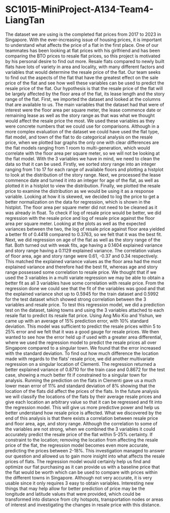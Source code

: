 # SC1015-MiniProject-A134-Team4-LiangTan
The dataset we are using is the completed flat prices from 2017 to 2023 in Singapore. With the ever-increasing issue of housing prices, it is important to understand what affects the price of a flat in the first place. One of our teammates has been looking at flat prices with his girlfriend and has been comparing the BTO prices to resale flat prices, so this project is motivated by his personal desire to find out more. Resale flats compared to newly built flats have lots of variety in area and locality, with many different factors and variables that would determine the resale price of the flat. 
Our team seeks to find out the aspects of the flat that have the greatest effect on the sale price of the flat and see how well these variables can be used to predict the resale price of the flat. 
Our hypothesis is that the resale price of the flat will be largely affected by the floor area of the flat, its lease length and the story range of the flat. 
First, we imported the dataset and looked at the columns that are available to us. The main variables that the dataset had that were of interest were the floor area per square meter, the lease commence date or remaining lease as well as the story range as that was what we thought would affect the resale price the most. We used these variables as they were concrete numbers that we could use for comparisons. Although in a more complex evaluation of the dataset we could have used the flat type, flat model, and town of the flat to do categorical analysis on the resale price, when we plotted bar graphs the only one with clear differences are the flat models ranging from 1 room to multi-generation, which would correlate with the floor area per square meter, so we will not be looking at the flat model. 
With the 3 variables we have in mind, we need to clean the data so that it can be used. Firstly, we sorted story range into an integer ranging from 1 to 17 for each range of available floors and plotting a histplot to look at the distribution of the story range. Next, we processed the lease commence date and turned it into an integer for age of the flat, as well as plotted it in a histplot to view the distribution. Finally, we plotted the resale price to examine the distribution as we would be using it as a response variable. Looking at how it is skewed, we decided to log the price to get a better normalization on the data for regression, which is shown in the histplot. The floor area per square meter did not need to be cleaned as it was already in float. 
To check if log of resale price would be better, we did regression with the resale price and log of resale price against the floor area per square meter. Looking at the plots as well as the expected variances between the two, the log of resale price against floor area yielded a better fit of 0.4418 compared to 0.3763, so we felt that it was the best fit. 
Next, we did regression on age of the flat as well as the story range of the flat. Both turned out with weak fits, age having a 0.1404 explained variance and story range having a 0.1129 explained variance.
The correlation values of floor area, age and story range were 0.61, -0.37 and 0.34 respectively. This matched the explained variance values as the floor area had the most explained variance and therefore had the best fit, whereas age and story range possessed some correlation to resale price. 
We thought that if we used the 3 variables in a multi variate regression we may be able to obtain a better fit as all 3 variables have some correlation with resale price. From the regression done we could see that the fit of the variables was good and that the explained variance shot up to 0.5945 for the train dataset and 0.5992 for the test dataset which showed strong correlation between the 3 variables and resale price. 
To test this regression model, we did a prediction test on the dataset, taking towns and using the 3 variables attached to each resale flat to predict its resale flat price. Using Ang Mio Kio and Yishun, we came up with an average of 15% prediction error, with 10% standard deviation. This model was sufficient to predict the resale prices within 5 to 25% error and we felt that it was a good gauge for resale prices. We then wanted to see how the error held up if used with a greater area differential, where we used the regression model to predict the resale prices all over Singapore compared to a singular town. We found that the error increased with the standard deviation. To find out how much difference the location made with regards to the flats’ resale price, we did another multivariate regression on a singular location of Clementi. The regression returned a better explained variance of 0.8710 for the train case and 0.8672 for the test case, showing a much better fit if constrained to a singular town for analysis. Running the prediction on the flats in Clementi gave us a much lower mean error of 11% and standard deviation of 8% showing that the location of the flats did affect the prices of the flats.
In the future analysis we will classify the locations of the flats by their average resale prices and give each location an arbitrary value so that it can be regressed and fit into the regression model. This will give us more predictive power and help us better understand how resale price is affected. 
What we discovered by the end of this analysis is that there exists a correlation between resale price and floor area, age, and story range. Although the correlation to some of the variables are not strong, when we combined the 3 variables it could accurately predict the resale price of the flat within 5-25% certainty. If constraint to the location; removing the location from affecting the resale price of the flat, the regression model becomes even more accurate, predicting the prices between 2-18%. 
This investigation managed to answer our question and allowed us to gain more insight into what affects the resale prices of flats. The regression model would certainly help us find and optimize our flat purchasing as it can provide us with a baseline price that the flat would be worth which can be used to compare with prices within the different towns in Singapore. Although not very accurate, it is very usable since it only requires 3 easy to obtain variables.
Interesting new things that may help allow for better prediction of price may be the longitude and latitude values that were provided, which could be transformed into distance from city hotspots, transportation nodes or areas of interest and investigating the changes in resale price with this distance. 
